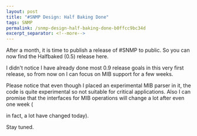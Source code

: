 ```yaml
---
layout: post
title: "#SNMP Design: Half Baking Done"
tags: SNMP
permalink: /snmp-design-half-baking-done-b0ffcc9bc34d
excerpt_separator: <!--more-->
---
```

After a month, it is time to publish a release of #SNMP to public. So you can now find the Halfbaked (0.5) release here.

I didn't notice I have already done most 0.9 release goals in this very first release, so from now on I can focus on MIB support for a few weeks.

Please notice that even though I placed an experimental MIB parser in it, the code is quite experimental so not suitable for critical applications. Also I can promise that the interfaces for MIB operations will change a lot after even one week (

in fact, a lot have changed today).

Stay tuned.
<!--more-->